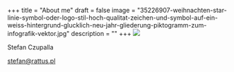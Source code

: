 +++
title = "About me"
draft = false
image = "35226907-weihnachten-star-linie-symbol-oder-logo-stil-hoch-qualitat-zeichen-und-symbol-auf-ein-weiss-hintergrund-glucklich-neu-jahr-gliederung-piktogramm-zum-infografik-vektor.jpg"
description = ""
+++
![](/img/default-author.jpg)

Stefan Czupalla

stefan@rattus.pl

